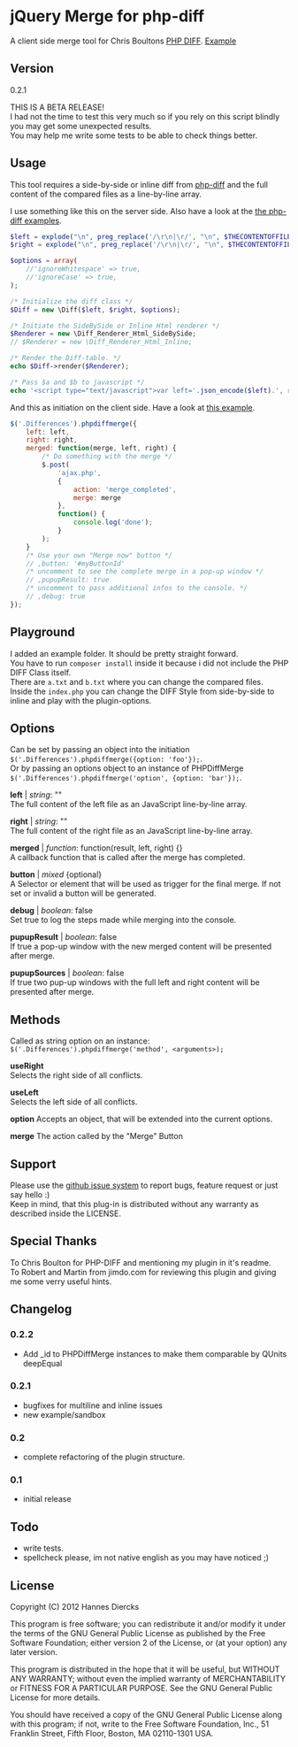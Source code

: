 jQuery Merge for php-diff
=========================

A client side merge tool for Chris Boultons [PHP DIFF](https://github.com/chrisboulton/php-diff).
[Example](http://xiphe.github.com/jQuery-Merge-for-php-diff/)

Version
-------

0.2.1

THIS IS A BETA RELEASE!  
I had not the time to test this very much so if you rely on this script blindly
you may get some unexpected results.  
You may help me write some tests to be able to check things better.


Usage
-----

This tool requires a side-by-side or inline diff from [php-diff](https://github.com/chrisboulton/php-diff)
and the full content of the compared files as a line-by-line array.

I use something like this on the server side.
Also have a look at the [the php-diff examples](https://github.com/chrisboulton/php-diff/tree/master/example).
```php
$left = explode("\n", preg_replace('/\r\n|\r/', "\n", $THECONTENTOFFILE_A));
$right = explode("\n", preg_replace('/\r\n|\r/', "\n", $THECONTENTOFFILE_B));

$options = array(
    //'ignoreWhitespace' => true,
    //'ignoreCase' => true,
);

/* Initialize the diff class */
$Diff = new \Diff($left, $right, $options);

/* Initiate the SideBySide or Inline Html renderer */
$Renderer = new \Diff_Renderer_Html_SideBySide;
// $Renderer = new \Diff_Renderer_Html_Inline;

/* Render the Diff-table. */
echo $Diff->render($Renderer);

/* Pass $a and $b to javascript */
echo '<script type="text/javascript">var left='.json_encode($left).', right='.json_encode($right).';'</script>
```

And this as initiation on the client side.
Have a look at [this example](http://xiphe.github.com/jQuery-Merge-for-php-diff/).
```javascript
$('.Differences').phpdiffmerge({
    left: left,
    right: right,
    merged: function(merge, left, right) {
    	/* Do something with the merge */
        $.post(
        	'ajax.php',
        	{
        		action: 'merge_completed',
        		merge: merge
        	},
        	function() {
        		console.log('done');
        	}
        );
    }
    /* Use your own "Merge now" button */
    // ,button: '#myButtonId'
    /* uncomment to see the complete merge in a pop-up window */
    // ,pupupResult: true
    /* uncomment to pass additional infos to the console. */
    // ,debug: true
});
```

Playground
----------

I added an example folder. It should be pretty straight forward.  
You have to run `composer install` inside it because i did not include the PHP DIFF Class itself.  
There are `a.txt` and `b.txt` where you can change the compared files.  
Inside the `index.php` you can change the DIFF Style from side-by-side to inline and play with the plugin-options.


Options
-------

Can be set by passing an object into the initiation `$('.Differences').phpdiffmerge({option: 'foo'});`.  
Or by passing an options object to an instance of PHPDiffMerge `$('.Differences').phpdiffmerge('option', {option: 'bar'});`.

**left** | _string_: ""  
The full content of the left file as an JavaScript line-by-line array.

**right** | _string_: ""  
The full content of the right file as an JavaScript line-by-line array.

**merged** | _function_: function(result, left, right) {}  
A callback function that is called after the merge has completed.

**button** | _mixed_ {optional}  
A Selector or element that will be used as trigger for the final merge.
If not set or invalid a button will be generated.

**debug** | _boolean_: false  
Set true to log the steps made while merging into the console.

**pupupResult** | _boolean_: false  
If true a pop-up window with the new merged content will be presented after merge.

**pupupSources** | _boolean_: false  
If true two pup-up windows with the full left and right content will be presented after merge.


Methods
-------

Called as string option on an instance: `$('.Differences').phpdiffmerge('method', <arguments>);`

**useRight**  
Selects the right side of all conflicts.

**useLeft**  
Selects the left side of all conflicts.

**option**
Accepts an object, that will be extended into the current options.

**merge**
The action called by the "Merge" Button 


Support
-------

Please use the [github issue system](https://github.com/Xiphe/jQuery-Merge-for-php-diff/issues) to report bugs, feature request or just say hello :)  
Keep in mind, that this plug-in is distributed without any warranty as described inside the LICENSE.


Special Thanks
--------------

To Chris Boulton for PHP-DIFF and mentioning my plugin in it's readme.  
To Robert and Martin from jimdo.com for reviewing this plugin and giving me some verry useful hints.


Changelog
---------

### 0.2.2
+ Add _id to PHPDiffMerge instances to make them comparable by QUnits deepEqual

### 0.2.1
+ bugfixes for multiline and inline issues
+ new example/sandbox

### 0.2
+ complete refactoring of the plugin structure.

### 0.1
+ initial release


Todo
----

+ write tests.
+ spellcheck please, im not native english as you may have noticed ;)


License
-------

Copyright (C) 2012 Hannes Diercks

This program is free software; you can redistribute it and/or modify
it under the terms of the GNU General Public License as published by
the Free Software Foundation; either version 2 of the License, or
(at your option) any later version.

This program is distributed in the hope that it will be useful,
but WITHOUT ANY WARRANTY; without even the implied warranty of
MERCHANTABILITY or FITNESS FOR A PARTICULAR PURPOSE.  See the
GNU General Public License for more details.

You should have received a copy of the GNU General Public License along
with this program; if not, write to the Free Software Foundation, Inc.,
51 Franklin Street, Fifth Floor, Boston, MA 02110-1301 USA.